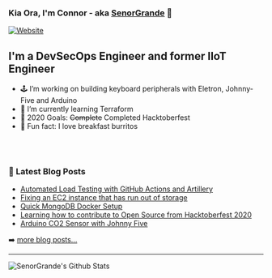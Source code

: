 ### Kia Ora, I'm Connor - aka [SenorGrande][website] 👋

[![Website](https://img.shields.io/website?label=senorgrande.github.io&style=for-the-badge&url=https%3A%2F%2Fsenorgrande.github.io)](https://senorgrande.github.io)

## I'm a DevSecOps Engineer and former IIoT Engineer

- 🕹️ I’m working on building keyboard peripherals with Eletron, Johnny-Five and Arduino
- 🔭 I’m currently learning Terraform
- 🥅 2020 Goals: ~~Complete~~ Completed Hacktoberfest
- 🌯 Fun fact: I love breakfast burritos

<br />
<br />

### 📕 Latest Blog Posts

<!-- BLOG-POST-LIST:START -->
- [Automated Load Testing with GitHub Actions and Artillery](https://medium.com/@connor-hewett/automated-load-testing-with-github-actions-and-artillery-2e8cc95ed499?source=rss-1b88832fa9b8------2)
- [Fixing an EC2 instance that has run out of storage](https://medium.com/@connor-hewett/fixing-an-ec2-instance-that-has-run-out-of-storage-311af60bfed?source=rss-1b88832fa9b8------2)
- [Quick MongoDB Docker Setup](https://medium.com/@connor-hewett/quick-mongodb-docker-setup-d1959c8fc8f2?source=rss-1b88832fa9b8------2)
- [Learning how to contribute to Open Source from Hacktoberfest 2020](https://medium.com/@connor-hewett/learning-how-to-contribute-to-open-source-from-hacktoberfest-2020-38cb3beeb47a?source=rss-1b88832fa9b8------2)
- [Arduino CO2 Sensor with Johnny Five](https://medium.com/@connor-hewett/arduino-co2-sensor-with-johnny-five-94993a3dfd2f?source=rss-1b88832fa9b8------2)
<!-- BLOG-POST-LIST:END -->

➡️ [more blog posts...](https://medium.com/@hewett.j.connor)

---

<img align="left" alt="SenorGrande's Github Stats" src="https://github-readme-stats.codestackr.vercel.app/api?username=SenorGrande&show_icons=true&hide_border=true" />


[website]: https://senorgrande.github.io
